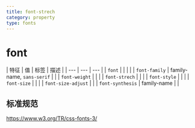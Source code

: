 ```yaml
---
title: font-strech
category: property
type: fonts
---
```


# font

| 特征 | 值 | 标签 | 描述 |
| --- | --- | --- |
| `font` | | | |
| `font-family` | family-name, `sans-serif` | |
| `font-weight` | | |
| `font-strech` | | |
| `font-style` | | |
| `font-size` | | |
| `font-size-adjust` | |
| `font-synthesis` | family-name | |

## 标准规范

<https://www.w3.org/TR/css-fonts-3/>
